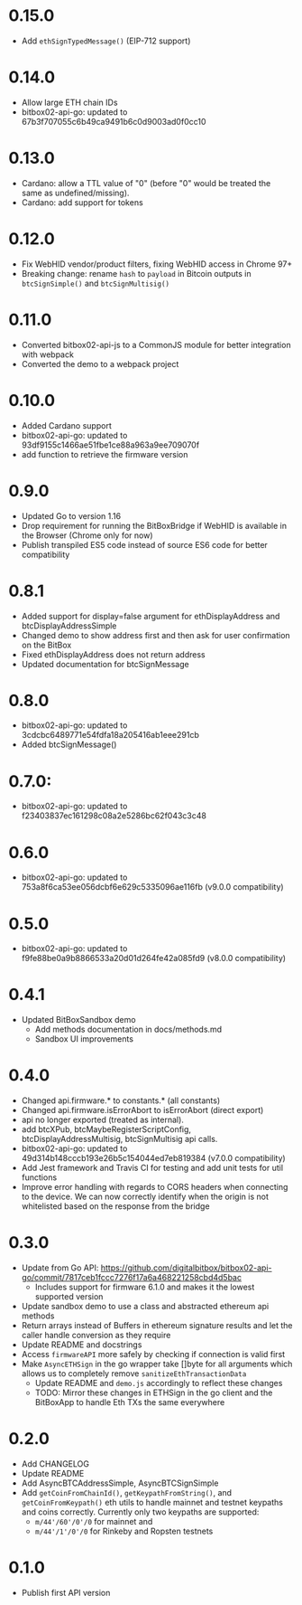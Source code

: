 # 0.15.0
- Add `ethSignTypedMessage()` (EIP-712 support)

# 0.14.0

- Allow large ETH chain IDs
- bitbox02-api-go: updated to 67b3f707055c6b49ca9491b6c0d9003ad0f0cc10

# 0.13.0
- Cardano: allow a TTL value of "0" (before "0" would be treated the same as undefined/missing).
- Cardano: add support for tokens

# 0.12.0
- Fix WebHID vendor/product filters, fixing WebHID access in Chrome 97+
- Breaking change: rename `hash` to `payload` in Bitcoin outputs in `btcSignSimple()` and `btcSignMultisig()`

# 0.11.0
- Converted bitbox02-api-js to a CommonJS module for better integration with webpack
- Converted the demo to a webpack project

# 0.10.0
- Added Cardano support
- bitbox02-api-go: updated to 93df9155c1466ae51fbe1ce88a963a9ee709070f
- add function to retrieve the firmware version

# 0.9.0

- Updated Go to version 1.16
- Drop requirement for running the BitBoxBridge if WebHID is available in the Browser (Chrome only for now)
- Publish transpiled ES5 code instead of source ES6 code for better compatibility

# 0.8.1
- Added support for display=false argument for ethDisplayAddress and btcDisplayAddressSimple
- Changed demo to show address first and then ask for user confirmation on the BitBox
- Fixed ethDisplayAddress does not return address
- Updated documentation for btcSignMessage

# 0.8.0
- bitbox02-api-go: updated to 3cdcbc6489771e54fdfa18a205416ab1eee291cb
- Added btcSignMessage()

# 0.7.0:
- bitbox02-api-go: updated to f23403837ec161298c08a2e5286bc62f043c3c48

# 0.6.0
- bitbox02-api-go: updated to 753a8f6ca53ee056dcbf6e629c5335096ae116fb (v9.0.0 compatibility)

# 0.5.0
- bitbox02-api-go: updated to f9fe88be0a9b8866533a20d01d264fe42a085fd9 (v8.0.0 compatibility)

# 0.4.1
- Updated BitBoxSandbox demo
   - Add methods documentation in docs/methods.md
   - Sandbox UI improvements

# 0.4.0
- Changed api.firmware.* to constants.* (all constants)
- Changed api.firmware.isErrorAbort to isErrorAbort (direct export)
- api no longer exported (treated as internal).
- add btcXPub, btcMaybeRegisterScriptConfig, btcDisplayAddressMultisig, btcSignMultisig api calls.
- bitbox02-api-go: updated to 49d314b148cccb193e26b5c154044ed7eb819384 (v7.0.0 compatibility)
- Add Jest framework and Travis CI for testing and add unit tests for util functions
- Improve error handling with regards to CORS headers when connecting to the device. We can now correctly identify when the origin is not whitelisted based on the response from the bridge

# 0.3.0
- Update from Go API: https://github.com/digitalbitbox/bitbox02-api-go/commit/7817ceb1fccc7276f17a6a468221258cbd4d5bac
    - Includes support for firmware 6.1.0 and makes it the lowest supported version
- Update sandbox demo to use a class and abstracted ethereum api methods
- Return arrays instead of Buffers in ethereum signature results and let the caller handle conversion as they require
- Update README and docstrings
- Access `firmwareAPI` more safely by checking if connection is valid first
- Make `AsyncETHSign` in the go wrapper take []byte for all arguments which allows us to completely remove `sanitizeEthTransactionData`
    - Update README and `demo.js` accordingly to reflect these changes
    - TODO: Mirror these changes in ETHSign in the go client and the BitBoxApp to handle Eth TXs the same everywhere

# 0.2.0

- Add CHANGELOG
- Update README
- Add AsyncBTCAddressSimple, AsyncBTCSignSimple
- Add `getCoinFromChainId()`, `getKeypathFromString()`, and `getCoinFromKeypath()` eth utils to handle mainnet and testnet keypaths and coins correctly. Currently only two keypaths are supported:
    - `m/44'/60'/0'/0` for mainnet and
    - `m/44'/1'/0'/0`  for Rinkeby and Ropsten testnets


# 0.1.0

- Publish first API version
